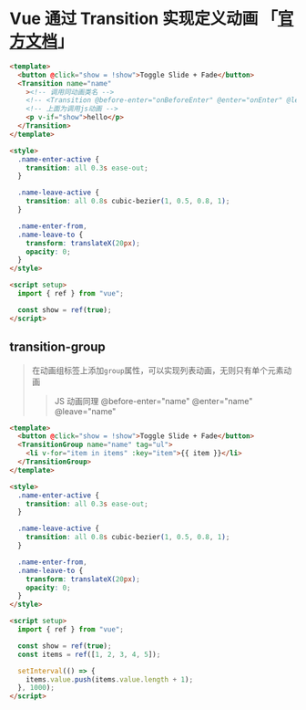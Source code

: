 # Vue 通过 Transition 实现定义动画 「[官方文档](https://cn.vuejs.org/guide/built-ins/transition.html)」

```html
<template>
  <button @click="show = !show">Toggle Slide + Fade</button>
  <Transition name="name"
    ><!-- 调用同动画类名 -->
    <!-- <Transition @before-enter="onBeforeEnter" @enter="onEnter" @leave="onLeave"> -->
    <!-- 上面为调用js动画 -->
    <p v-if="show">hello</p>
  </Transition>
</template>

<style>
  .name-enter-active {
    transition: all 0.3s ease-out;
  }

  .name-leave-active {
    transition: all 0.8s cubic-bezier(1, 0.5, 0.8, 1);
  }

  .name-enter-from,
  .name-leave-to {
    transform: translateX(20px);
    opacity: 0;
  }
</style>

<script setup>
  import { ref } from "vue";

  const show = ref(true);
</script>
```

## transition-group

> 在动画组标签上添加`group`属性，可以实现列表动画，无则只有单个元素动画
>
> > JS 动画同理 @before-enter="name" @enter="name" @leave="name"

```html
<template>
  <button @click="show = !show">Toggle Slide + Fade</button>
  <TransitionGroup name="name" tag="ul">
    <li v-for="item in items" :key="item">{{ item }}</li>
  </TransitionGroup>
</template>

<style>
  .name-enter-active {
    transition: all 0.3s ease-out;
  }

  .name-leave-active {
    transition: all 0.8s cubic-bezier(1, 0.5, 0.8, 1);
  }

  .name-enter-from,
  .name-leave-to {
    transform: translateX(20px);
    opacity: 0;
  }
</style>

<script setup>
  import { ref } from "vue";

  const show = ref(true);
  const items = ref([1, 2, 3, 4, 5]);

  setInterval(() => {
    items.value.push(items.value.length + 1);
  }, 1000);
</script>
```

